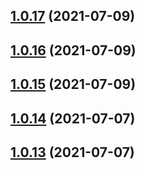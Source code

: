 ## [1.0.17](https://github.com/Telesero/freeswitch/compare/mod_fifo_extended-1.0.16...mod_fifo_extended-1.0.17) (2021-07-09)



## [1.0.16](https://github.com/Telesero/freeswitch/compare/mod_fifo_extended-1.0.15...mod_fifo_extended-1.0.16) (2021-07-09)



## [1.0.15](https://github.com/Telesero/freeswitch/compare/mod_fifo_extended-1.0.14...mod_fifo_extended-1.0.15) (2021-07-09)



## [1.0.14](https://github.com/Telesero/freeswitch/compare/mod_fifo_extended-1.0.13...mod_fifo_extended-1.0.14) (2021-07-07)



## [1.0.13](https://github.com/Telesero/freeswitch/compare/mod_fifo_extended-1.0.12...mod_fifo_extended-1.0.13) (2021-07-07)



